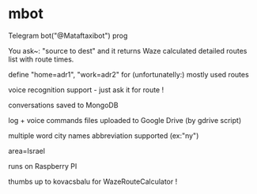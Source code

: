 # mbot

Telegram bot("@Mataftaxibot") prog

You ask~: "source to dest" and it returns Waze calculated detailed routes list with route times.

define "home=adr1", "work=adr2" for (unfortunatelly:) mostly used routes

voice recognition support - just ask it for route !

conversations saved to MongoDB

log + voice commands files uploaded to Google Drive (by gdrive script)

multiple word city names abbreviation supported (ex:"ny")

area=Israel
 
runs on Raspberry PI

thumbs up to kovacsbalu for WazeRouteCalculator !
